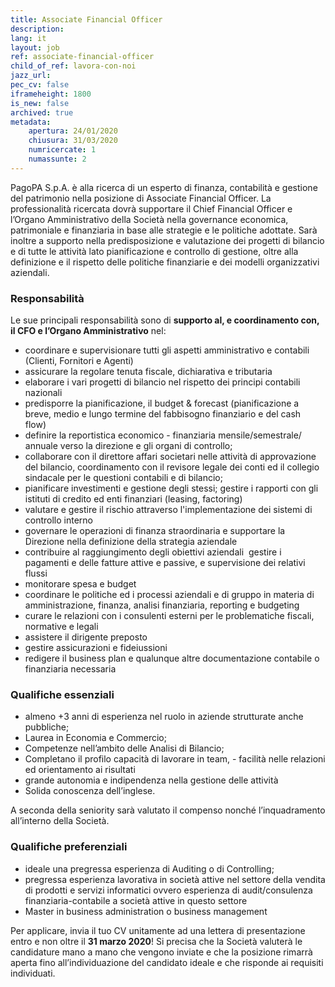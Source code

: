 ```yaml
---
title: Associate Financial Officer
description:
lang: it
layout: job
ref: associate-financial-officer
child_of_ref: lavora-con-noi
jazz_url: 
pec_cv: false
iframeheight: 1800
is_new: false
archived: true
metadata:
    apertura: 24/01/2020
    chiusura: 31/03/2020
    numricercate: 1
    numassunte: 2
---
```



PagoPA S.p.A. è alla ricerca di un esperto di finanza, contabilità e gestione del patrimonio nella posizione di Associate Financial Officer. La professionalità ricercata dovrà supportare il Chief Financial Officer e l’Organo Amministrativo della Società nella governance economica, patrimoniale e finanziaria in base alle strategie e le politiche adottate. Sarà inoltre a supporto nella predisposizione e valutazione dei progetti di bilancio e di tutte le attività lato pianificazione e controllo di gestione, oltre alla definizione e il rispetto delle politiche finanziarie e dei modelli organizzativi aziendali.

### Responsabilità

Le sue principali responsabilità sono di **supporto al, e coordinamento con, il CFO e l’Organo Amministrativo** nel:
- coordinare e supervisionare tutti gli aspetti amministrativo e contabili (Clienti, Fornitori e Agenti)
- assicurare la regolare tenuta fiscale, dichiarativa e tributaria
- elaborare i vari progetti di bilancio nel rispetto dei principi contabili nazionali 
- predisporre la pianificazione, il budget & forecast (pianificazione a breve, medio e lungo termine del fabbisogno finanziario e del cash flow) 
- definire la reportistica economico - finanziaria mensile/semestrale/ annuale verso la direzione e gli organi di controllo;
- collaborare con il direttore affari societari nelle attività di approvazione del bilancio, coordinamento con il revisore legale dei conti ed il collegio sindacale per le questioni contabili e di bilancio;
- pianificare investimenti e gestione degli stessi;
gestire i rapporti con gli istituti di credito ed enti finanziari (leasing, factoring)
- valutare e gestire il rischio attraverso l'implementazione dei sistemi di controllo interno
- governare le operazioni di finanza straordinaria e supportare la Direzione nella definizione della strategia aziendale
- contribuire al raggiungimento degli obiettivi aziendali 
gestire i pagamenti e delle fatture attive e passive, e supervisione dei relativi flussi
- monitorare spesa e budget
- coordinare le politiche ed i processi aziendali e di gruppo in materia di amministrazione, finanza, analisi finanziaria, reporting e budgeting
- curare le relazioni con i consulenti esterni per le problematiche fiscali, normative e legali
- assistere il dirigente preposto
- gestire assicurazioni e fideiussioni
- redigere il business plan e qualunque altre documentazione contabile o finanziaria necessaria



### Qualifiche essenziali

- almeno +3 anni di esperienza nel ruolo in aziende strutturate anche pubbliche;
- Laurea in Economia e Commercio;
- Competenze nell’ambito delle Analisi di Bilancio;
- Completano il profilo capacità di lavorare in team, - facilità nelle relazioni ed orientamento ai risultati
- grande autonomia e indipendenza nella gestione delle attività
- Solida conoscenza dell’inglese.

A seconda della seniority sarà valutato il compenso nonché l’inquadramento all’interno della Società.  


### Qualifiche preferenziali

- ideale una pregressa esperienza di Auditing o di Controlling;
- pregressa esperienza lavorativa in società attive nel settore della vendita di prodotti e servizi informatici ovvero esperienza di audit/consulenza finanziaria-contabile a società attive in questo settore 
- Master in business administration o business management 


Per applicare, invia il tuo CV unitamente ad una lettera di presentazione entro e non oltre il **31 marzo 2020**! Si precisa che la Società valuterà le candidature mano a mano che vengono inviate e che la posizione rimarrà aperta fino all’individuazione del candidato ideale e che risponde ai requisiti individuati.
